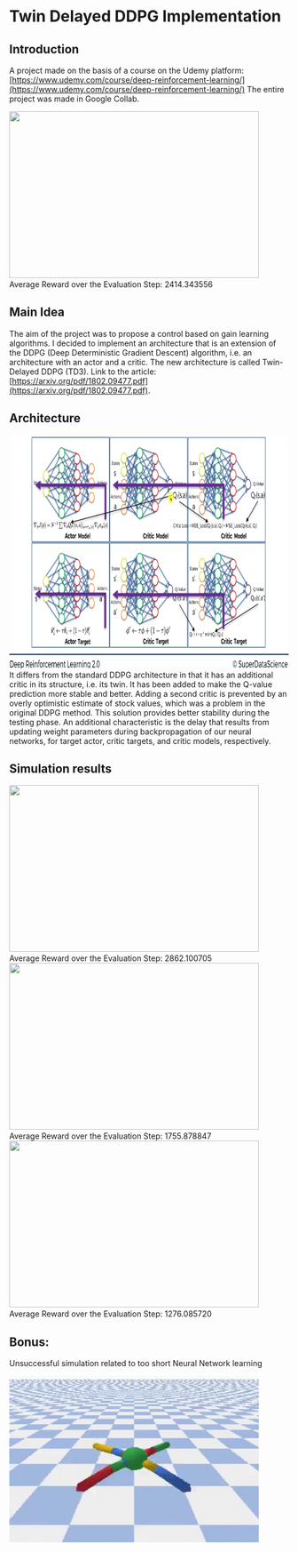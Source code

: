 # Twin Delayed DDPG Implementation
## Introduction
A project made on the basis of a course on the Udemy platform:  
[https://www.udemy.com/course/deep-reinforcement-learning/](https://www.udemy.com/course/deep-reinforcement-learning/)
The entire project was made in Google Collab.

<img src="assets/Ant.gif" width="450" height="300">
Average Reward over the Evaluation Step: 2414.343556

## Main Idea
The aim of the project was to propose a control based on gain learning algorithms. I decided to implement an architecture that is an extension of the DDPG (Deep Deterministic Gradient Descent) algorithm, i.e. an architecture with an actor and a critic. 
The new architecture is called Twin-Delayed DDPG (TD3). 
Link to the article: [https://arxiv.org/pdf/1802.09477.pdf](https://arxiv.org/pdf/1802.09477.pdf).

## Architecture
<img src="assets/architecture.png" width="600" height="420">
It differs from the standard DDPG architecture in that it has an additional critic in its structure, i.e. its twin. It has been added to make the Q-value prediction more stable and better. Adding a second critic is prevented by an overly optimistic estimate of stock values, which was a problem in the original DDPG method. This solution provides better stability during the testing phase. An additional characteristic is the delay that results from updating weight parameters during backpropagation of our neural networks, for target actor, critic targets, and critic models, respectively. 

## Simulation results

<img src="assets/HalfCheetah.gif" width="450" height="300">
Average Reward over the Evaluation Step: 2862.100705


<img src="assets/Hooper.gif" width="450" height="300">
Average Reward over the Evaluation Step: 1755.878847


<img src="assets/Walker.gif" width="450" height="300">
Average Reward over the Evaluation Step: 1276.085720

## Bonus:
Unsuccessful simulation related to too short Neural Network learning 

<img src="assets/ant_fail.gif" width="450" height="300">
